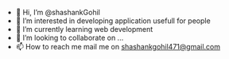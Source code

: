 - 👋 Hi, I’m @shashankGohil
- 👀 I’m interested in developing application usefull for people
- 🌱 I’m currently learning web development
- 💞️ I’m looking to collaborate on ...
- 📫 How to reach me mail me on shashankgohil471@gmail.com

<!---
shashankGohil/shashankGohil is a ✨ special ✨ repository because its `README.md` (this file) appears on your GitHub profile.
You can click the Preview link to take a look at your changes.
--->
